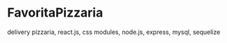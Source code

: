 # FavoritaPizzaria
 delivery pizzaria,  react.js,  css modules,  node.js, express,  mysql, sequelize

